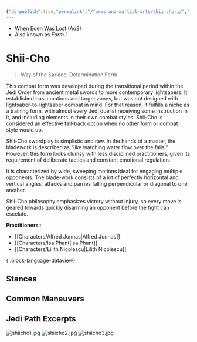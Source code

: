 ```yaml
---
{"dg-publish":true,"permalink":"/forms-and-martial-arts/shii-cho-i/","tags":["form"],"noteIcon":"saber1"}
---
```


- [When Eden Was Lost (Ao3)](https://archiveofourown.org/works/19334440/chapters/45992584)
- Also known as *Form I*
# Shii-Cho
>Way of the Sarlacc, Determination Form

This combat form was developed during the transitional period within the Jedi Order from ancient metal swords to more contemporary lightsabers. It established basic motions and target zones, but was not designed with lightsaber-to-lightsaber combat in mind. For that reason, it fulfills a niche as a training form, with almost every Jedi duelist receiving some instruction in it, and including elements in their own combat styles. Shii-Cho is considered an effective fall-back option when no other form or combat style would do.

Shii-Cho swordplay is simplistic and raw. In the hands of a master, the bladework is described as "like watching water flow over the falls." However, this form looks clumsy with less disciplined practitioners, given its requirement of deliberate tactics and constant emotional regulation. 

It is characterized by wide, sweeping motions ideal for engaging multiple opponents. The blade-work consists of a lot of perfectly horizontal and vertical angles, attacks and parries falling perpendicular or diagonal to one another. 

Shii-Cho philosophy emphasizes victory without injury, so every move is geared towards quickly disarming an opponent before the fight can escelate. 

**Practitioners**::
- [[Characters/Alfred Jonnas\|Alfred Jonnas]]
- [[Characters/Isa Phant\|Isa Phant]]
- [[Characters/Lilith Nicolescu\|Lilith Nicolescu]]

{ .block-language-dataview}
## Stances

## Common Maneuvers

## Jedi Path Excerpts

![shiicho1.jpg](/img/user/Photos/shiicho1.jpg)
![shiicho2.jpg](/img/user/Photos/shiicho2.jpg)
![shiicho3.jpg](/img/user/Photos/shiicho3.jpg)